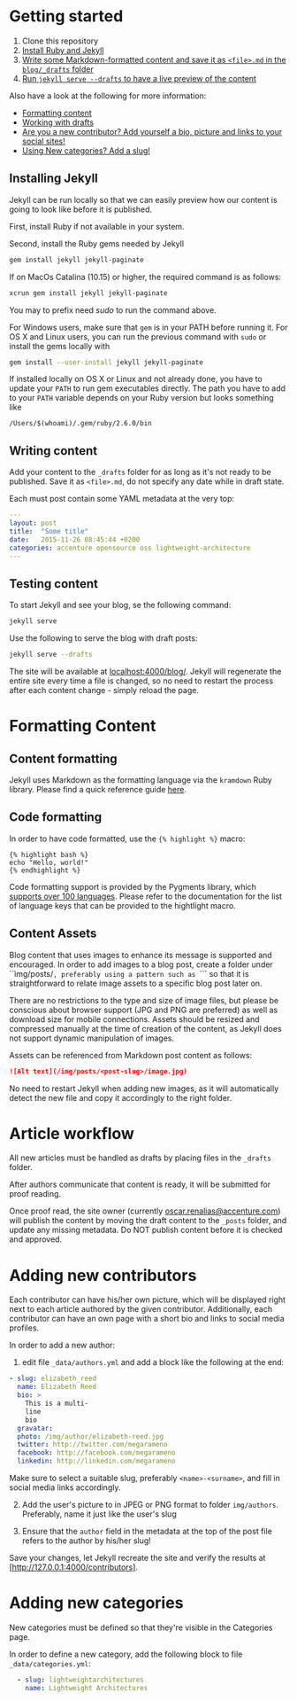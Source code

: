 # Getting started

1. Clone this repository
2. [Install Ruby and Jekyll](#installing-jekyll)
3. [Write some Markdown-formatted content and save it as ```<file>.md``` in the ```blog/_drafts``` folder](#writing-content)
4. [Run ```jekyll serve --drafts``` to have a live preview of the content](#testing-content)

Also have a look at the following for more information:

- [Formatting content](#formatting-content)
- [Working with drafts](#working-with-drafts)
- [Are you a new contributor? Add yourself a bio, picture and links to your social sites!](#adding-new-contributors)
- [Using New categories? Add a slug!](#adding-new-categories)

## Installing Jekyll

Jekyll can be run locally so that we can easily preview how our content is going to look like before it is published.

First, install Ruby if not available in your system.

Second, install the Ruby gems needed by Jekyll

```bash
gem install jekyll jekyll-paginate
```

If on MacOs Catalina (10.15) or higher, the required command is as follows:

```bash
xcrun gem install jekyll jekyll-paginate
```

You may to prefix need _sudo_ to run the command above.

For Windows users, make sure that ```gem``` is in your PATH before running it. For OS X and Linux users, you can run the previous command with `sudo` or install the gems locally with

```bash
gem install --user-install jekyll jekyll-paginate
```

If installed locally on OS X or Linux and not already done, you have to update your `PATH` to run gem executables directly. The path you have to add to your `PATH` variable depends on your Ruby version but looks something like
```
/Users/$(whoami)/.gem/ruby/2.6.0/bin
```

## Writing content

Add your content to the `_drafts` folder for as long as it's not ready to be published. Save it as ```<file>.md```, do not specify any date while in draft state.

Each must post contain some YAML metadata at the very top:

```yaml
---
layout: post
title:  "Some title"
date:   2015-11-26 08:45:44 +0200
categories: accenture opensource oss lightweight-architecture
---
```

## Testing content

To start Jekyll and see your blog, se the following command:

```bash
jekyll serve
```

Use the following to serve the blog with draft posts:

```bash
jekyll serve --drafts
```

The site will be available at [localhost:4000/blog/](http://localhost:4000/blog/). Jekyll will regenerate the entire site every time a file is changed, so no need to restart the process after each content change - simply reload the page.

# Formatting Content

## Content formatting

Jekyll uses Markdown as the formatting language via the `kramdown` Ruby library. Please find a quick reference guide [here](http://kramdown.gettalong.org/quickref.html).

## Code formatting

In order to have code formatted, use the ```{% highlight %}``` macro:

```
{% highlight bash %}
echo "Hello, world!"
{% endhighlight %}
```

Code formatting support is provided by the Pygments library, which [supports over 100 languages](http://pygments.org/languages/). Please refer to the documentation for the list of language keys that can be provided to the hightlight macro.

## Content Assets

Blog content that uses images to enhance its message is supported and encouraged. In order to add images to a blog post, create a folder under ``ìmg/posts/```, preferably using a pattern such as ```<post-slug>``` so that it is straightforward to relate image assets to a specific blog post later on.

There are no restrictions to the type and size of image files, but please be conscious about browser support (JPG and PNG are preferred) as well as download size for mobile connections. Assets should be resized and compressed manually at the time of creation of the content, as Jekyll does not support dynamic manipulation of images.

Assets can be referenced from Markdown post content as follows:

```markdown
![Alt text](/img/posts/<post-slug>/image.jpg)
```

No need to restart Jekyll when adding new images, as it will automatically detect the new file and copy it accordingly to the right folder.

# Article workflow

All new articles must be handled as drafts by placing files in the ```_drafts``` folder. 

After authors communicate that content is ready, it will be submitted for proof reading.

Once proof read, the site owner (currently oscar.renalias@accenture.com) will publish the content by moving the draft content to the ```_posts``` folder, and update any missing metadata. Do NOT publish content before it is checked and approved.

# Adding new contributors

Each contributor can have his/her own picture, which will be displayed right next to each article authored by the given contributor. Additionally, each contributor can have an own page with a short bio and links to social media profiles.

In order to add a new author:

1. edit file ```_data/authors.yml``` and add a block like the following at the end:

```yaml
- slug: elizabeth_reed
  name: Elizabeth Reed
  bio: >
    This is a multi-
    line
    bio
  gravatar: 
  photo: /img/author/elizabeth-reed.jpg
  twitter: http://twitter.com/megarameno
  facebook: http://facebook.com/megarameno
  linkedin: http://linkedin.com/megarameno
```

Make sure to select a suitable slug, preferably ```<name>-<surname>```, and fill in social media links accordingly. 

2. Add the user's picture to in JPEG or PNG format to folder ```img/authors```. Preferably, name it just like the user's slug

3. Ensure that the ```author``` field in the metadata at the top of the post file refers to the author by his/her slug!

Save your changes, let Jekyll recreate the site and verify the results at [http://127.0.0.1:4000/contributors].

# Adding new categories

New categories must be defined so that they're visible in the Categories page.

In order to define a new category, add the following block to file ```_data/categories.yml```:

```yaml
  - slug: lightweightarchitectures
    name: Lightweight Architectures
```
